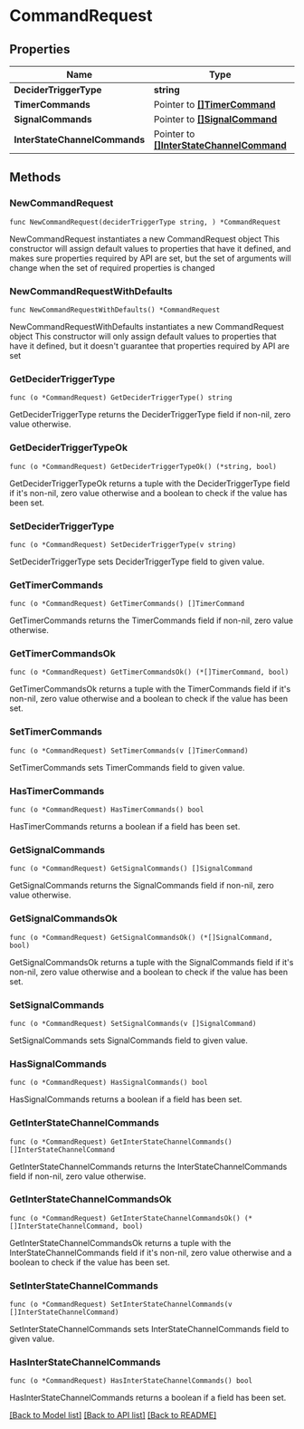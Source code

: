 # CommandRequest

## Properties

Name | Type | Description | Notes
------------ | ------------- | ------------- | -------------
**DeciderTriggerType** | **string** |  | 
**TimerCommands** | Pointer to [**[]TimerCommand**](TimerCommand.md) |  | [optional] 
**SignalCommands** | Pointer to [**[]SignalCommand**](SignalCommand.md) |  | [optional] 
**InterStateChannelCommands** | Pointer to [**[]InterStateChannelCommand**](InterStateChannelCommand.md) |  | [optional] 

## Methods

### NewCommandRequest

`func NewCommandRequest(deciderTriggerType string, ) *CommandRequest`

NewCommandRequest instantiates a new CommandRequest object
This constructor will assign default values to properties that have it defined,
and makes sure properties required by API are set, but the set of arguments
will change when the set of required properties is changed

### NewCommandRequestWithDefaults

`func NewCommandRequestWithDefaults() *CommandRequest`

NewCommandRequestWithDefaults instantiates a new CommandRequest object
This constructor will only assign default values to properties that have it defined,
but it doesn't guarantee that properties required by API are set

### GetDeciderTriggerType

`func (o *CommandRequest) GetDeciderTriggerType() string`

GetDeciderTriggerType returns the DeciderTriggerType field if non-nil, zero value otherwise.

### GetDeciderTriggerTypeOk

`func (o *CommandRequest) GetDeciderTriggerTypeOk() (*string, bool)`

GetDeciderTriggerTypeOk returns a tuple with the DeciderTriggerType field if it's non-nil, zero value otherwise
and a boolean to check if the value has been set.

### SetDeciderTriggerType

`func (o *CommandRequest) SetDeciderTriggerType(v string)`

SetDeciderTriggerType sets DeciderTriggerType field to given value.


### GetTimerCommands

`func (o *CommandRequest) GetTimerCommands() []TimerCommand`

GetTimerCommands returns the TimerCommands field if non-nil, zero value otherwise.

### GetTimerCommandsOk

`func (o *CommandRequest) GetTimerCommandsOk() (*[]TimerCommand, bool)`

GetTimerCommandsOk returns a tuple with the TimerCommands field if it's non-nil, zero value otherwise
and a boolean to check if the value has been set.

### SetTimerCommands

`func (o *CommandRequest) SetTimerCommands(v []TimerCommand)`

SetTimerCommands sets TimerCommands field to given value.

### HasTimerCommands

`func (o *CommandRequest) HasTimerCommands() bool`

HasTimerCommands returns a boolean if a field has been set.

### GetSignalCommands

`func (o *CommandRequest) GetSignalCommands() []SignalCommand`

GetSignalCommands returns the SignalCommands field if non-nil, zero value otherwise.

### GetSignalCommandsOk

`func (o *CommandRequest) GetSignalCommandsOk() (*[]SignalCommand, bool)`

GetSignalCommandsOk returns a tuple with the SignalCommands field if it's non-nil, zero value otherwise
and a boolean to check if the value has been set.

### SetSignalCommands

`func (o *CommandRequest) SetSignalCommands(v []SignalCommand)`

SetSignalCommands sets SignalCommands field to given value.

### HasSignalCommands

`func (o *CommandRequest) HasSignalCommands() bool`

HasSignalCommands returns a boolean if a field has been set.

### GetInterStateChannelCommands

`func (o *CommandRequest) GetInterStateChannelCommands() []InterStateChannelCommand`

GetInterStateChannelCommands returns the InterStateChannelCommands field if non-nil, zero value otherwise.

### GetInterStateChannelCommandsOk

`func (o *CommandRequest) GetInterStateChannelCommandsOk() (*[]InterStateChannelCommand, bool)`

GetInterStateChannelCommandsOk returns a tuple with the InterStateChannelCommands field if it's non-nil, zero value otherwise
and a boolean to check if the value has been set.

### SetInterStateChannelCommands

`func (o *CommandRequest) SetInterStateChannelCommands(v []InterStateChannelCommand)`

SetInterStateChannelCommands sets InterStateChannelCommands field to given value.

### HasInterStateChannelCommands

`func (o *CommandRequest) HasInterStateChannelCommands() bool`

HasInterStateChannelCommands returns a boolean if a field has been set.


[[Back to Model list]](../README.md#documentation-for-models) [[Back to API list]](../README.md#documentation-for-api-endpoints) [[Back to README]](../README.md)


